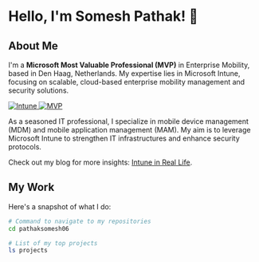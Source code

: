# Hello, I'm Somesh Pathak! 👋

## About Me
I'm a **Microsoft Most Valuable Professional (MVP)** in Enterprise Mobility, based in Den Haag, Netherlands. My expertise lies in Microsoft Intune, focusing on scalable, cloud-based enterprise mobility management and security solutions. 

[![Intune](<badge-url>) ![MVP](<badge-url>)](https://img.shields.io/badge/Intune%20-%20MVP?logo=Microsoft&color=blue)

As a seasoned IT professional, I specialize in mobile device management (MDM) and mobile application management (MAM). My aim is to leverage Microsoft Intune to strengthen IT infrastructures and enhance security protocols.

Check out my blog for more insights: [Intune in Real Life](https://www.intuneirl.com/).

## My Work
Here's a snapshot of what I do:

```bash
# Command to navigate to my repositories
cd pathaksomesh06

# List of my top projects
ls projects
